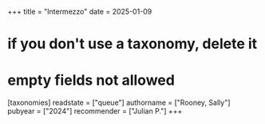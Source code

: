 +++
title = "Intermezzo"
date = 2025-01-09
# if you don't use a taxonomy, delete it
# empty fields not allowed
[taxonomies]
  readstate = ["queue"]
  authorname = ["Rooney, Sally"]
  pubyear = ["2024"]
  recommender = ["Julian P."]
+++

